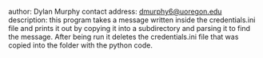 author: Dylan Murphy
contact address: dmurphy6@uoregon.edu
description: this program takes a message written inside the credentials.ini file 
and prints it out by copying it into a subdirectory and parsing it to find the
message. After being run it deletes the credentials.ini file that was copied into
the folder with the python code.
